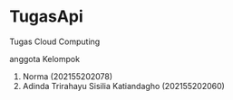 # TugasApi

Tugas Cloud Computing

anggota Kelompok
1. Norma (202155202078)
2. Adinda Trirahayu Sisilia Katiandagho (202155202060)
  
